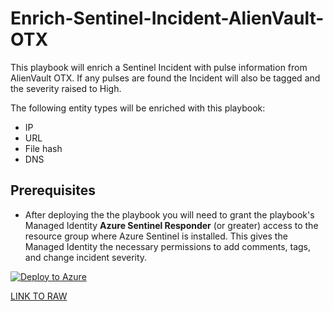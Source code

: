 # Enrich-Sentinel-Incident-AlienVault-OTX

This playbook will enrich a Sentinel Incident with pulse information from AlienVault OTX.  If any pulses are found the Incident will also be tagged and the severity raised to High.

The following entity types will be enriched with this playbook:

- IP
- URL
- File hash
- DNS

## Prerequisites

- After deploying the the playbook you will need to grant the playbook's Managed Identity **Azure Sentinel Responder** (or greater) access to the resource group where Azure Sentinel is installed. This gives the Managed Identity the necessary permissions to add comments, tags, and change incident severity.


[![Deploy to Azure](https://aka.ms/deploytoazurebutton)](https://portal.azure.com/#create/Microsoft.Template/uri/https%3A%2F%2Fraw.githubusercontent.com%2FAzure%2FAzure-Sentinel%2Fmaster%2FPlaybooks%2FEnrich-Sentinel-Incident-AlienVault-OTX%2Fazuredeploy.json)


[LINK TO RAW](https://raw.githubusercontent.com/Azure/Azure-Sentinel/master/Playbooks/Enrich-Sentinel-Incident-AlienVault-OTX/azuredeploy.json)
